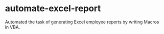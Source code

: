 # automate-excel-report
Automated the task of generating Excel employee reports by writing Macros in VBA.
